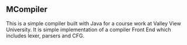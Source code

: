 ## MCompiler
This is a simple compiler built with Java for a course work at Valley View University.
It is simple implementation of a compiler Front End which includes lexer, parsers and 
CFG.